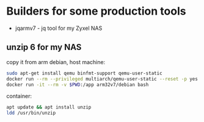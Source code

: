 # Builders for some production tools
* jqarmv7 - jq tool for my Zyxel NAS


## unzip 6 for my NAS

copy it from arm debian, host machine:
```bash
sudo apt-get install qemu binfmt-support qemu-user-static
docker run --rm --privileged multiarch/qemu-user-static --reset -p yes
docker run -it --rm -v $PWD:/app arm32v7/debian bash
```

container:
```bash
apt update && apt install unzip
ldd /usr/bin/unzip
```
